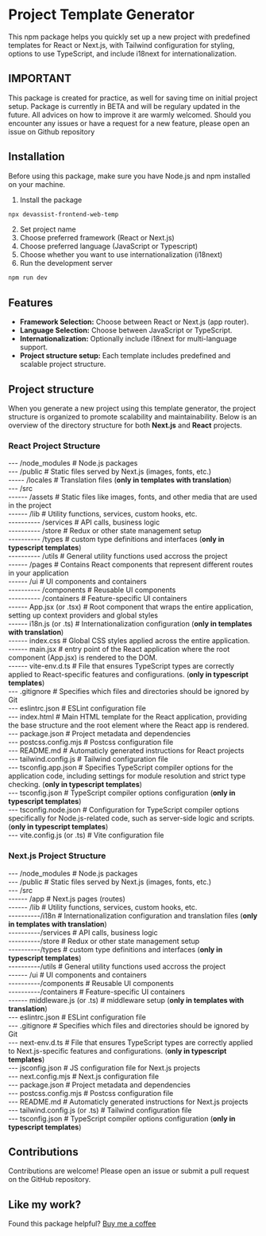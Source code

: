 # Project Template Generator

This npm package helps you quickly set up a new project with predefined templates for React or Next.js, with Tailwind configuration for styling, options to use TypeScript, and include i18next for internationalization.

## IMPORTANT

This package is created for practice, as well for saving time on initial project setup. Package is currently in BETA and will be regulary updated in the future. All advices on how to improve it are warmly welcomed.
Should you encounter any issues or have a request for a new feature, please open an issue on Github repository

## Installation

Before using this package, make sure you have Node.js and npm installed on your machine.

1. Install the package

```bash
npx devassist-frontend-web-temp
```

2. Set project name
3. Choose preferred framework (React or Next.js)
4. Choose preferred language (JavaScript or Typescript)
5. Choose whether you want to use internationalization (i18next)
6. Run the development server

```bash
npm run dev
```

## Features

- **Framework Selection:** Choose between React or Next.js (app router).
- **Language Selection:** Choose between JavaScript or TypeScript.
- **Internationalization:** Optionally include i18next for multi-language support.
- **Project structure setup:** Each template includes predefined and scalable project structure.

## Project structure

When you generate a new project using this template generator, the project structure is organized to promote scalability and maintainability. Below is an overview of the directory structure for both **Next.js** and **React** projects.

### React Project Structure

--- /node_modules # Node.js packages<br/>
--- /public # Static files served by Next.js (images, fonts, etc.)<br/>
----- /locales # Translation files (**only in templates with translation**)<br/>
--- /src<br/>
------ /assets # Static files like images, fonts, and other media that are used in the project<br/>
------ /lib # Utility functions, services, custom hooks, etc.<br/>
---------- /services # API calls, business logic<br/>
---------- /store # Redux or other state management setup<br/>
---------- /types # custom type definitions and interfaces (**only in typescript templates**)<br/>
---------- /utils # General utility functions used accross the project<br/>
------ /pages # Contains React components that represent different routes in your application<br/>
------ /ui # UI components and containers<br/>
---------- /components # Reusable UI components<br/>
---------- /containers # Feature-specific UI containers<br/>
------ App.jsx (or .tsx) # Root component that wraps the entire application, setting up context providers and global styles<br/>
------ i18n.js (or .ts) # Internationalization configuration (**only in templates with translation**)<br/>
------ index.css # Global CSS styles applied across the entire application.<br/>
------ main.jsx # entry point of the React application where the root component (App.jsx) is rendered to the DOM.<br/>
------ vite-env.d.ts # File that ensures TypeScript types are correctly applied to React-specific features and configurations. (**only in typescript templates**)<br/>
--- .gitignore # Specifies which files and directories should be ignored by Git<br/>
--- eslintrc.json # ESLint configuration file<br/>
--- index.html # Main HTML template for the React application, providing the base structure and the root element where the React app is rendered.<br/>
--- package.json # Project metadata and dependencies<br/>
--- postcss.config.mjs # Postcss configuration file<br/>
--- README.md # Automaticly generated instructions for React projects<br/>
--- tailwind.config.js # Tailwind configuration file<br/>
--- tsconfig.app.json # Specifies TypeScript compiler options for the application code, including settings for module resolution and strict type checking. (**only in typescript templates**)<br/>
--- tsconfig.json # TypeScript compiler options configuration (**only in typescript templates**)<br/>
--- tsconfig.node.json # Configuration for TypeScript compiler options specifically for Node.js-related code, such as server-side logic and scripts.
(**only in typescript templates**)<br/>
--- vite.config.js (or .ts) # Vite configuration file<br/>

### Next.js Project Structure

--- /node_modules # Node.js packages<br/>
--- /public # Static files served by Next.js (images, fonts, etc.)<br/>
--- /src<br/>
------ /app # Next.js pages (routes)<br/>
------ /lib # Utility functions, services, custom hooks, etc.<br/>
----------/i18n # Internationalization configuration and translation files (**only in templates with translation**)<br/>
----------/services # API calls, business logic<br/>
----------/store # Redux or other state management setup<br/>
----------/types # custom type definitions and interfaces (**only in typescript templates**)<br/>
----------/utils # General utility functions used accross the project<br/>
------ /ui # UI components and containers<br/>
----------/components # Reusable UI components<br/>
----------/containers # Feature-specific UI containers<br/>
------ middleware.js (or .ts) # middleware setup (**only in templates with translation**)<br/>
--- eslintrc.json # ESLint configuration file<br/>
--- .gitignore # Specifies which files and directories should be ignored by Git<br/>
--- next-env.d.ts # File that ensures TypeScript types are correctly applied to Next.js-specific features and configurations. (**only in typescript templates**)<br/>
--- jsconfig.json # JS configuration file for Next.js projects<br/>
--- next.config.mjs # Next.js configuration file<br/>
--- package.json # Project metadata and dependencies<br/>
--- postcss.config.mjs # Postcss configuration file<br/>
--- README.md # Automaticly generated instructions for Next.js projects<br/>
--- tailwind.config.js (or .ts) # Tailwind configuration file<br/>
--- tsconfig.json # TypeScript compiler options configuration (**only in typescript templates**)<br/>

## Contributions

Contributions are welcome! Please open an issue or submit a pull request on the GitHub repository.

## Like my work?

Found this package helpful? [Buy me a coffee](https://buymeacoffee.com/devana1509)
